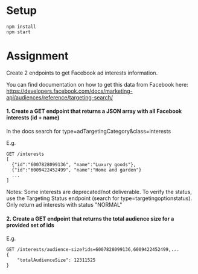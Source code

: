 # Setup
```
npm install
npm start
```

# Assignment
Create 2 endpoints to get Facebook ad interests information.

You can find documentation on how to get this data from Facebook here: 
https://developers.facebook.com/docs/marketing-api/audiences/reference/targeting-search/

#### 1. Create a GET endpoint that returns a JSON array with all Facebook interests (id + name)
In the docs search for type=adTargetingCategory&class=interests

E.g.
```
GET /interests
[
  {"id":"6007828099136", "name":"Luxury goods"},
  {"id":"6009422452499", "name":"Home and garden"}
  ...
]
```
Notes:
Some interests are deprecated/not deliverable. To verify the status, use the Targeting Status endpoint (search for type=targetingoptionstatus).
Only return ad interests with status "NORMAL"

#### 2. Create a GET endpoint that returns the total audience size for a provided set of ids

E.g.
```
GET /interests/audience-size?ids=6007828099136,6009422452499,...
{
    "totalAudienceSize": 12311525
}
```
